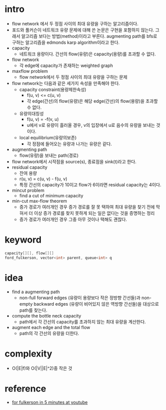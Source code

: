 # intro

- flow network 에서 두 정점 사이의 최대 유량을 구하는 알고리즘이다.
- 포드와 풀커슨이 네트워크 유량 문제에 대해 쓴 논문은 구현을 포함하지 않는다.
  그래서 알고리즘 보다는 방법(method)이라고 부른다. augmenting path를
  bfs로 구하는 알고리즘을 edmonds karp algorithm이라고 한다.  
- capacity
  - 네트워크 용량이다. 간선의 flow(유량)은 capacity(용량)를 초과할 수 없다.
- flow network
  - 각 edge에 capacity가 존재하는 weighted graph
- maxflow problem
  - flow network에서 두 정점 사이의 최대 유량을 구하는 문제
- flow network는 다음과 같은 세가지 속성을 만족해야 한다.
  - capacity constraint(용량제한속성)
    - f(u, v) <= c(u, v)
    - 각 edge(간선)의 flow(유량)은 해당 edge(간선)의 flow(용량)을 초과할 수 없다.
  - 유량의대칭성
    - f(u, v) = -f(v, u)
    - u에서 v로 유량이 흘러올 경우, v의 입장에서 u로 음수의 유량을 보내는 것이다.
  - local equilibrium(유량의보존)
    - 각 정점에 들어오는 유량과 나가는 유량은 같다.
- augmenting path
  - flow(유량)을 보내는 path(경로)
- flow network에서 시작점을 source(s), 종료점을 sink(t)라고 한다.
- residual capacity
  - 잔여 용량
  - r(u, v) = c(u, v) - f(u, v)
  - 특정 간선의 capacity가 10이고 flow가 6이라면 residual capacity는 4이다.
- mincut problem
  - find a cut of minimum capacity
- min-cut max-flow theorem
  - 증가 경로가 여러개인 경우 증가 경로를 잘 못 택하여 최대 유량을 찾기 전에 막혀서
    더 이상 증가 경로를 찾지 못하게 되는 일은 없다는 것을 증명하는 정리
  - 증가 경로가 여러개인 경우 그중 아무 것이나 택해도 괜찮다.

# keyword

```cpp
capacity[][], flow[][]
ford_fulkerson, vector<int> parent, queue<int> q
```

# idea

- find a augmenting path
  - non-full forward edges (유량이 용량보다 작은 정방향 간선들)과
    non-empty backward edges (유량이 비어있지 않은 역방향 간선들)을 대상으로
    path를 찾는다.
- compute the bottle neck capacity
  - path에서 각 간선의 capacity를 초과하지 않는 최대 유량을 계산한다.
- augment each edge and the total flow
  - path의 각 간선의 유량을 더한다.

# complexity

- O(|E|f)와 O(|V||E|^2)중 작은 것

# reference

- [for fulkerson in 5 minutes at youtube](https://www.youtube.com/watch?v=Tl90tNtKvxs)